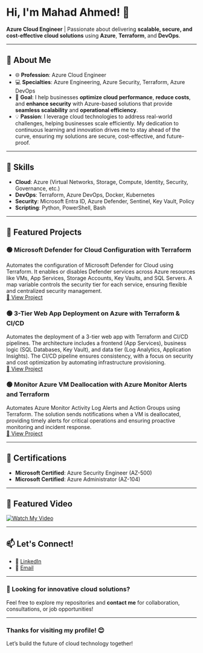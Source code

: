 # Hi, I'm Mahad Ahmed! 👋  
**Azure Cloud Engineer** | Passionate about delivering **scalable, secure, and cost-effective cloud solutions** using **Azure**, **Terraform**, and **DevOps**.

---

## 🚀 About Me  
- 🌐 **Profession**: Azure Cloud Engineer  
- 💻 **Specialties**: Azure Engineering, Azure Security, Terraform, Azure DevOps  
- 🎯 **Goal**: I help businesses **optimize cloud performance**, **reduce costs**, and **enhance security** with Azure-based solutions that provide **seamless scalability** and **operational efficiency**.  
- 💡 **Passion**: I leverage cloud technologies to address real-world challenges, helping businesses scale efficiently. My dedication to continuous learning and innovation drives me to stay ahead of the curve, ensuring my solutions are secure, cost-effective, and future-proof.

---

## 💼 Skills  
- **Cloud**: Azure (Virtual Networks, Storage, Compute, Identity, Security, Governance, etc.)  
- **DevOps**: Terraform, Azure DevOps, Docker, Kubernetes  
- **Security**: Microsoft Entra ID, Azure Defender, Sentinel, Key Vault, Policy  
- **Scripting**: Python, PowerShell, Bash  

---

## 📂 Featured Projects  

### 🟢 **Microsoft Defender for Cloud Configuration with Terraform**  
Automates the configuration of Microsoft Defender for Cloud using Terraform. It enables or disables Defender services across Azure resources like VMs, App Services, Storage Accounts, Key Vaults, and SQL Servers. A map variable controls the security tier for each service, ensuring flexible and centralized security management.  
[🔗 View Project](https://github.com/tecknosap/defender-for-cloud)

### 🟢 **3-Tier Web App Deployment on Azure with Terraform & CI/CD**  
Automates the deployment of a 3-tier web app with Terraform and CI/CD pipelines. The architecture includes a frontend (App Services), business logic (SQL Databases, Key Vault), and data tier (Log Analytics, Application Insights). The CI/CD pipeline ensures consistency, with a focus on security and cost optimization by automating infrastructure provisioning.  
[🔗 View Project](https://github.com/tecknosap/azure-devops-ci-cd)

### 🟢 **Monitor Azure VM Deallocation with Azure Monitor Alerts and Terraform**  
Automates Azure Monitor Activity Log Alerts and Action Groups using Terraform. The solution sends notifications when a VM is deallocated, providing timely alerts for critical operations and ensuring proactive monitoring and incident response.  
[🔗 View Project](https://github.com/tecknosap/vm-deallocation-alerts)

---

## 📜 Certifications  
- **Microsoft Certified**: Azure Security Engineer (AZ-500)  
- **Microsoft Certified**: Azure Administrator (AZ-104)  

---

## 🎥 Featured Video  
[![Watch My Video](https://img.shields.io/badge/YouTube-Watch-red?style=for-the-badge&logo=youtube)](https://www.youtube.com/watch?v=sZKaEKezctU)

---

## 📫 Let's Connect!  
- 💼 [LinkedIn](https://linkedin.com/in/mah-ad05)  
- 📧 [Email](mailto:tecknosap@gmail.com)

---

### 🚀 Looking for innovative cloud solutions?  
Feel free to explore my repositories and **contact me** for collaboration, consultations, or job opportunities!

---

### Thanks for visiting my profile! 😊  
Let’s build the future of cloud technology together!
